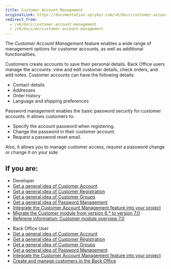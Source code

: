 ```yaml
---
title: Customer Account Management
originalLink: https://documentation.spryker.com/v6/docs/customer-account-management
redirect_from:
  - /v6/docs/customer-account-management
  - /v6/docs/en/customer-account-management
---
```


The *Customer Account Management* feature enables a wide range of management options for customer accounts, as well as additional functionalities. 

Customers create accounts to save their personal details. Back Office users manage the accounts: view and edit customer details, check orders, and add notes.  Customer accounts can have the following details:

* Contact details
* Addresses
* Order history
* Language and shipping preferences

Password management enables the basic password security for customer accounts. It allows customers to:

* Specify the account password when registering. 
* Change the password in their customer account.
* Request a password reset email.

Also, it allows you to manage customer access, request a password change or change it on your side.

## If you are:

<div class="mr-container">
    <div class="mr-list-container">
        <!-- col1 -->
        <div class="mr-col">
            <ul class="mr-list mr-list-green">
                <li class="mr-title">Developer</li>
                <li><a href="https://documentation.spryker.com/docs/customer-account-overview" class="mr-link">Get a general idea of Customer Account</a></li>
                <li><a href="https://documentation.spryker.com/docs/customer-registration-overview" class="mr-link">Get a general idea of Customer Registration</a></li>
                <li><a href="https://documentation.spryker.com/docs/customer-groups-overview" class="mr-link">Get a general idea of Customer Groups</a></li>
                <li><a href="https://documentation.spryker.com/docs/password-management-overview" class="mr-link">Get a general idea of Password Management</a></li>
                <li><a href="https://documentation.spryker.com/docs/customer-account-management-feature-integration" class="mr-link">Integrate the Customer Account Management feature into your project</a></li>
                 <li><a href="https://documentation.spryker.com/docs/mg-customer#upgrading-from-version-6---to-version-7-0" class="mr-link">Migrate the Customer module from version 6.* to version 7.0</a></li>
                 <li><a href="https://documentation.spryker.com/docs/reference-information-customer-module-overview" class="mr-link">Referene information: Customer module overview 7.0</a></li>
            </ul>
        </div>
        <!-- col2 -->
        <div class="mr-col">
            <ul class="mr-list mr-list-blue">
                <li class="mr-title"> Back Office User</li>
                <li><a href="https://documentation.spryker.com/docs/customer-account-overview" class="mr-link">Get a general idea of Customer Account</a></li>
                <li><a href="https://documentation.spryker.com/docs/customer-registration-overview" class="mr-link">Get a general idea of Customer Registration</a></li>
                <li><a href="https://documentation.spryker.com/docs/customer-groups-overview" class="mr-link">Get a general idea of Customer Groups</a></li>
                <li><a href="https://documentation.spryker.com/docs/password-management-overview" class="mr-link">Get a general idea of Password Management</a></li>
                <li><a href="https://documentation.spryker.com/docs/customer-account-management-feature-integration" class="mr-link">Integrate the Customer Account Management feature into your project</a></li>
                <li><a href="https://documentation.spryker.com/docs/en/managing-customers" class="mr-link">Create and manage customers in the Back Office</a></li>
            </ul>
        </div>
        </div>
</div>

